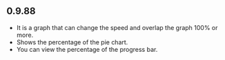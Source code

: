 ## 0.9.88

* It is a graph that can change the speed and overlap the graph 100% or more.
* Shows the percentage of the pie chart.
* You can view the percentage of the progress bar.
